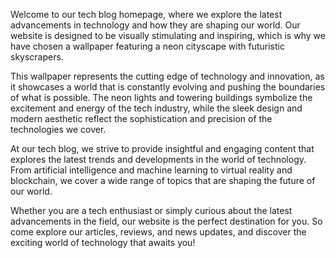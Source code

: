 <!--
Write me content for website with wallpaper "A neon cityscape with futuristic skyscrapers for a tech blog homepage"
-->

<!--font:Poppins.-->

Welcome to our tech blog homepage, where we explore the latest advancements in technology and how they are shaping our world. Our website is designed to be visually stimulating and inspiring, which is why we have chosen a wallpaper featuring a neon cityscape with futuristic skyscrapers.

This wallpaper represents the cutting edge of technology and innovation, as it showcases a world that is constantly evolving and pushing the boundaries of what is possible. The neon lights and towering buildings symbolize the excitement and energy of the tech industry, while the sleek design and modern aesthetic reflect the sophistication and precision of the technologies we cover.

At our tech blog, we strive to provide insightful and engaging content that explores the latest trends and developments in the world of technology. From artificial intelligence and machine learning to virtual reality and blockchain, we cover a wide range of topics that are shaping the future of our world.

Whether you are a tech enthusiast or simply curious about the latest advancements in the field, our website is the perfect destination for you. So come explore our articles, reviews, and news updates, and discover the exciting world of technology that awaits you!
